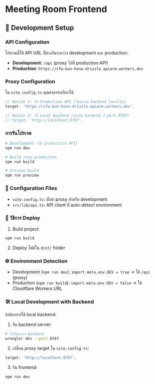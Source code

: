 # Meeting Room Frontend

## 🚀 Development Setup

### API Configuration

โปรเจคนี้ใช้ API URL ที่ต่างกันระหว่าง development และ production:

- **Development**: `/api` (proxy ไปที่ production API)
- **Production**: `https://cfw-bun-hono-drizzle.apiarm.workers.dev`

### Proxy Configuration

ใน `vite.config.ts` คุณสามารถเลือกใช้:

```typescript
// Option 1: ใช้ Production API (ไม่ต้องรัน backend locally)
target: 'https://cfw-bun-hono-drizzle.apiarm.workers.dev',

// Option 2: ใช้ Local Backend (ต้องรัน backend ที่ port 8787)
// target: 'http://localhost:8787',
```

### การรันโปรเจค

```bash
# Development (ใช้ production API)
npm run dev

# Build สำหรับ production
npm run build

# Preview build
npm run preview
```

### 🔧 Configuration Files

- `vite.config.ts`: ตั้งค่า proxy สำหรับ development
- `src/lib/api.ts`: API client ที่ auto-detect environment

### 📝 วิธีการ Deploy

1. Build project:
```bash
npm run build
```

2. Deploy ไฟล์ใน `dist/` folder

### 🌐 Environment Detection

- Development (`npm run dev`): `import.meta.env.DEV = true` → ใช้ `/api` (proxy)
- Production (`npm run build`): `import.meta.env.DEV = false` → ใช้ Cloudflare Workers URL

### 🛠️ Local Development with Backend

ถ้าต้องการใช้ local backend:

1. รัน backend server:
```bash
# ในโฟลเดอร์ backend
wrangler dev --port 8787
```

2. เปลี่ยน proxy target ใน `vite.config.ts`:
```typescript
target: 'http://localhost:8787',
```

3. รัน frontend:
```bash
npm run dev
```
